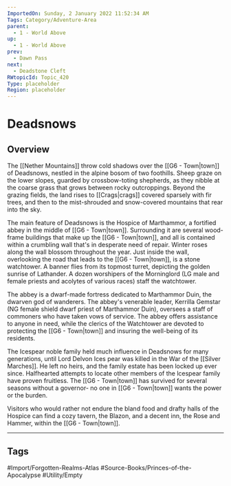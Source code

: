 ```yaml
---
ImportedOn: Sunday, 2 January 2022 11:52:34 AM
Tags: Category/Adventure-Area
parent:
  - 1 - World Above
up:
  - 1 - World Above
prev:
  - Dawn Pass
next:
  - Deadstone Cleft
RWtopicId: Topic_420
Type: placeholder
Region: placeholder
---
```

# Deadsnows
## Overview
The [[Nether Mountains]] throw cold shadows over the [[G6 - Town|town]] of Deadsnows, nestled in the alpine bosom of two foothills. Sheep graze on the lower slopes, guarded by crossbow-toting shepherds, as they nibble at the coarse grass that grows between rocky outcroppings. Beyond the grazing fields, the land rises to [[Crags|crags]] covered sparsely with fir trees, and then to the mist-shrouded and snow-covered mountains that rear into the sky.

The main feature of Deadsnows is the Hospice of Marthammor, a fortified abbey in the middle of [[G6 - Town|town]]. Surrounding it are several wood-frame buildings that make up the [[G6 - Town|town]], and all is contained within a crumbling wall that's in desperate need of repair. Winter roses along the wall blossom throughout the year. Just inside the wall, overlooking the road that leads to the [[G6 - Town|town]], is a stone watchtower. A banner flies from its topmost turret, depicting the golden sunrise of Lathander. A dozen worshipers of the Morninglord (LG male and female priests and acolytes of various races) staff the watchtower.

The abbey is a dwarf-made fortress dedicated to Marthammor Duin, the dwarven god of wanderers. The abbey's venerable leader, Kerrilla Gemstar (NG female shield dwarf priest of Marthammor Duin), oversees a staff of commoners who have taken vows of service. The abbey offers assistance to anyone in need, while the clerics of the Watchtower are devoted to protecting the [[G6 - Town|town]] and insuring the well-being of its residents.

The Icespear noble family held much influence in Deadsnows for many generations, until Lord Delvon Ices pear was killed in the War of the [[Silver Marches]]. He left no heirs, and the family estate has been locked up ever since. Halfhearted attempts to locate other members of the lcespear family have proven fruitless. The [[G6 - Town|town]] has survived for several seasons without a governor- no one in [[G6 - Town|town]] wants the power or the burden.

Visitors who would rather not endure the bland food and drafty halls of the Hospice can find a cozy tavern, the Blazon, and a decent inn, the Rose and Hammer, within the [[G6 - Town|town]].


---
## Tags
#Import/Forgotten-Realms-Atlas #Source-Books/Princes-of-the-Apocalypse #Utility/Empty

